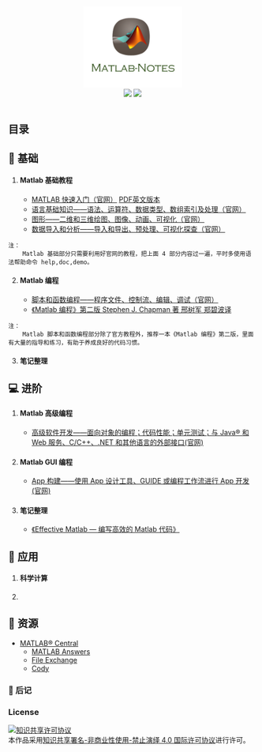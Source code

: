 <div align="center">
    <img src="assets/Matlab.png" width="200px">
    <br>
    <a href="xx"> <img src="https://img.shields.io/badge/>-read-4ab8a1.svg"></a>  <a href="https://github.com/thu-zhanghl"> <img src="https://img.shields.io/badge/_-more-4ab8a1.svg"></a> 
    <br> <br>
</div> 

## 目录
## :bread: 基础

1.  #### Matlab 基础教程
	- [MATLAB 快速入门（官网）](https://ww2.mathworks.cn/help/matlab/getting-started-with-matlab.html) [PDF英文版本](assets/getstart.pdf)
	- [语言基础知识——语法、运算符、数据类型、数组索引及处理（官网）](https://ww2.mathworks.cn/help/matlab/language-fundamentals.html) 
	- [图形——二维和三维绘图、图像、动画、可视化（官网）](https://ww2.mathworks.cn/help/matlab/graphics.html)
	- [数据导入和分析——导入和导出、预处理、可视化探查（官网）](https://ww2.mathworks.cn/help/matlab/data-import-and-analysis.html)
```language
注：
    Matlab 基础部分只需要利用好官网的教程，把上面 4 部分内容过一遍，平时多使用语法帮助命令 help,doc,demo。
```

2.  #### Matlab 编程
	- [脚本和函数编程——程序文件、控制流、编辑、调试（官网）](https://ww2.mathworks.cn/help/matlab/programming-and-data-types.html)
	- [《Matlab 编程》第二版 Stephen J. Chapman 著 邢树军 郑碧波译](assets/Matlab编程(第二版).pdf)

	
```
注：
    Matlab 脚本和函数编程部分除了官方教程外，推荐一本《Matlab 编程》第二版，里面有大量的指导和练习，有助于养成良好的代码习惯。
```	
3. #### 笔记整理

## 💻 进阶
1.  #### Matlab 高级编程
	- [高级软件开发——面向对象的编程；代码性能；单元测试；与 Java® 和 Web 服务、C/C++、.NET 和其他语言的外部接口(官网)](https://ww2.mathworks.cn/help/matlab/software-development.html)	
2. #### Matlab GUI 编程
	- [App 构建——使用 App 设计工具、GUIDE 或编程工作流进行 App 开发(官网)](https://ww2.mathworks.cn/help/matlab/gui-development.html)

3. #### 笔记整理
 	- [《Effective Matlab — 编写高效的 Matlab 代码》](docs/Effective_Matlab.md)


## 📏 应用
1. #### 科学计算
2. #### 

## 🍒 资源
- [MATLAB® Central](https://www.mathworks.com/matlabcentral/index.html)
	- [MATLAB Answers](https://www.mathworks.com/matlabcentral/answers/index/?s_tid=gn_mlc_an)
	- [File Exchange]()
	- [Cody]()
### :memo: 后记 

### License
<a rel="license" href="http://creativecommons.org/licenses/by-nc-nd/4.0/"><img alt="知识共享许可协议" style="border-width:0" src="https://i.creativecommons.org/l/by-nc-nd/4.0/88x31.png" /></a><br />本作品采用<a rel="license" href="http://creativecommons.org/licenses/by-nc-nd/4.0/">知识共享署名-非商业性使用-禁止演绎 4.0 国际许可协议</a>进行许可。